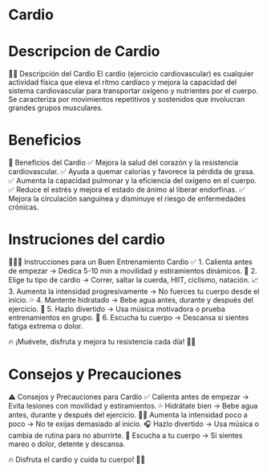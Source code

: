 # Cardio

# Descripcion de Cardio
🏃‍♂️ Descripción del Cardio
El cardio (ejercicio cardiovascular) es cualquier actividad física que eleva el ritmo cardíaco y mejora la capacidad del sistema cardiovascular para transportar oxígeno y nutrientes por el cuerpo. Se caracteriza por movimientos repetitivos y sostenidos que involucran grandes grupos musculares.

# Beneficios
💪 Beneficios del Cardio
✅ Mejora la salud del corazón y la resistencia cardiovascular.
✅ Ayuda a quemar calorías y favorece la pérdida de grasa.
✅ Aumenta la capacidad pulmonar y la eficiencia del oxígeno en el cuerpo.
✅ Reduce el estrés y mejora el estado de ánimo al liberar endorfinas.
✅ Mejora la circulación sanguínea y disminuye el riesgo de enfermedades crónicas.

# Instruciones del cardio
🏃‍♂️🔥 Instrucciones para un Buen Entrenamiento Cardio
✅ 1. Calienta antes de empezar → Dedica 5-10 min a movilidad y estiramientos dinámicos.
🚀 2. Elige tu tipo de cardio → Correr, saltar la cuerda, HIIT, ciclismo, natación.
📈 3. Aumenta la intensidad progresivamente → No fuerces tu cuerpo desde el inicio.
💦 4. Mantente hidratado → Bebe agua antes, durante y después del ejercicio.
🎵 5. Hazlo divertido → Usa música motivadora o prueba entrenamientos en grupo.
🛑 6. Escucha tu cuerpo → Descansa si sientes fatiga extrema o dolor.

🔥 ¡Muévete, disfruta y mejora tu resistencia cada día! 💪💖

# Consejos y Precauciones
⚠️ Consejos y Precauciones para Cardio
✅ Calienta antes de empezar → Evita lesiones con movilidad y estiramientos.
💦 Hidrátate bien → Bebe agua antes, durante y después del ejercicio.
🏃‍♂️ Aumenta la intensidad poco a poco → No te exijas demasiado al inicio.
🎧 Hazlo divertido → Usa música o cambia de rutina para no aburrirte.
🛑 Escucha a tu cuerpo → Si sientes mareo o dolor, detente y descansa.

🔥 Disfruta el cardio y cuida tu cuerpo! 💪💖